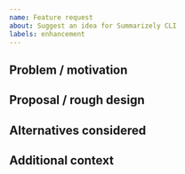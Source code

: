```yaml
---
name: Feature request
about: Suggest an idea for Summarizely CLI
labels: enhancement
---
```


## Problem / motivation

## Proposal / rough design

## Alternatives considered

## Additional context

